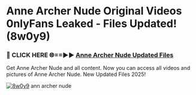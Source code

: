 # Anne Archer Nude Original Videos 0nlyFans Leaked - Files Updated! (8w0y9)

<h3>🔴 CLICK HERE 🌐==►► <a href="https://tinyurl.com/yrmya6cz" rel="nofollow">Anne Archer Nude Updated Files</a></h3>

Get Anne Archer Nude and all content. Now you can access all videos and pictures of Anne Archer Nude. New Updated Files 2025!

[![8w0y9](https://i.imgur.com/FMdXYCs.gif)](https://tinyurl.com/yrmya6cz)
ann archer nude